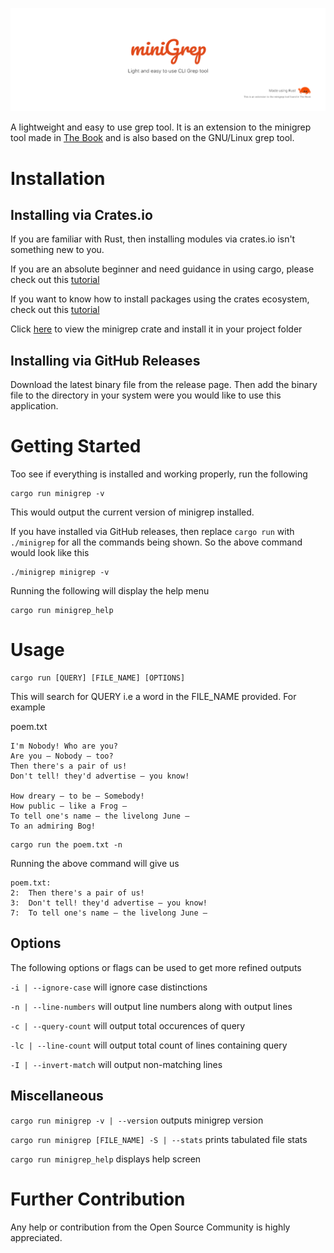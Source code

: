 ![minigrep banner](https://github.com/nithinmanoj10/minigrep/blob/master/minigrep.png?raw=true)

A lightweight and easy to use grep tool. It is an extension to the minigrep tool made in [The Book](https://doc.rust-lang.org/book/) and is also based on the GNU/Linux grep tool.

# Installation

## Installing via Crates.io

If you are familiar with Rust, then installing modules via crates.io isn't something new to you.

If you are an absolute beginner and need guidance in using cargo, please check out this [tutorial](https://doc.rust-lang.org/book/ch01-03-hello-cargo.html)

If you want to know how to install packages using the crates ecosystem, check out this [tutorial](https://doc.rust-lang.org/book/ch02-00-guessing-game-tutorial.html#using-a-crate-to-get-more-functionality)

Click [here](https://crates.io/crates/minigrep_npm) to view the minigrep crate and install it in your project folder

## Installing via GitHub Releases

Download the latest binary file from the release page. Then add the binary file to the directory in your system were you would like to use this application.

# Getting Started

Too see if everything is installed and working properly, run the following

```
cargo run minigrep -v
```

This would output the current version of minigrep installed.

If you have installed via GitHub releases, then replace `cargo run` with `./minigrep` for all the commands being shown. So the above command would look like this

```
./minigrep minigrep -v
```

Running the following will display the help menu

```
cargo run minigrep_help
```

# Usage

```
cargo run [QUERY] [FILE_NAME] [OPTIONS]
```

This will search for QUERY i.e a word in the FILE_NAME provided. For example

poem.txt

```
I'm Nobody! Who are you?
Are you – Nobody – too?
Then there's a pair of us!
Don't tell! they'd advertise – you know!

How dreary – to be – Somebody!
How public – like a Frog –
To tell one's name – the livelong June –
To an admiring Bog!

```

```
cargo run the poem.txt -n
```

Running the above command will give us

```
poem.txt:
2:  Then there's a pair of us!
3:  Don't tell! they'd advertise – you know!
7:  To tell one's name – the livelong June –
```

## Options

The following options or flags can be used to get more refined outputs

`-i | --ignore-case` will ignore case distinctions

`-n | --line-numbers` will output line numbers along with output lines

`-c | --query-count` will output total occurences of query

`-lc | --line-count` will output total count of lines containing query

`-I | --invert-match` will output non-matching lines

## Miscellaneous

`cargo run minigrep -v | --version` outputs minigrep version

`cargo run minigrep [FILE_NAME] -S | --stats` prints tabulated file stats

`cargo run minigrep_help` displays help screen

# Further Contribution

Any help or contribution from the Open Source Community is highly appreciated.
